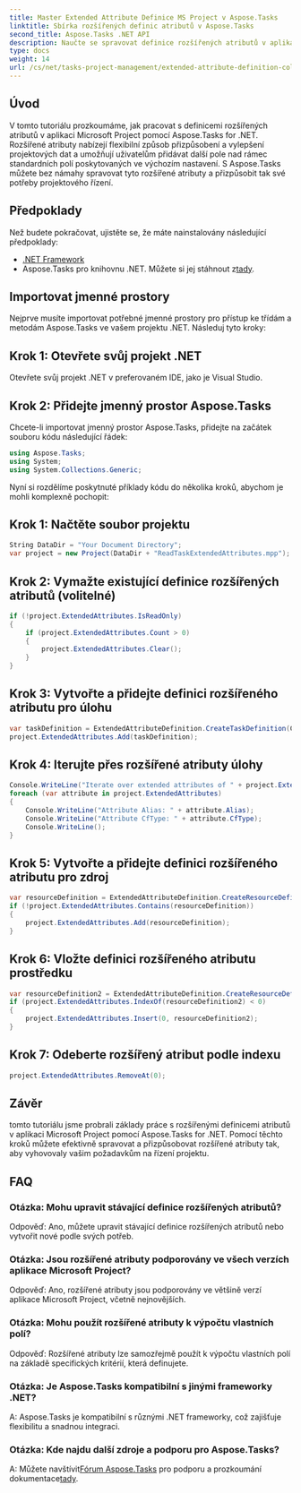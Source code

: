 ```yaml
---
title: Master Extended Attribute Definice MS Project v Aspose.Tasks
linktitle: Sbírka rozšířených definic atributů v Aspose.Tasks
second_title: Aspose.Tasks .NET API
description: Naučte se spravovat definice rozšířených atributů v aplikaci Microsoft Project pomocí Aspose.Tasks for .NET. Přizpůsobte a vylepšete svá projektová data bez námahy.
type: docs
weight: 14
url: /cs/net/tasks-project-management/extended-attribute-definition-collection/
---
```

## Úvod
V tomto tutoriálu prozkoumáme, jak pracovat s definicemi rozšířených atributů v aplikaci Microsoft Project pomocí Aspose.Tasks for .NET. Rozšířené atributy nabízejí flexibilní způsob přizpůsobení a vylepšení projektových dat a umožňují uživatelům přidávat další pole nad rámec standardních polí poskytovaných ve výchozím nastavení. S Aspose.Tasks můžete bez námahy spravovat tyto rozšířené atributy a přizpůsobit tak své potřeby projektového řízení.
## Předpoklady
Než budete pokračovat, ujistěte se, že máte nainstalovány následující předpoklady:
- [.NET Framework](https://dotnet.microsoft.com/download)
-  Aspose.Tasks pro knihovnu .NET. Můžete si jej stáhnout z[tady](https://releases.aspose.com/tasks/net/).

## Importovat jmenné prostory
Nejprve musíte importovat potřebné jmenné prostory pro přístup ke třídám a metodám Aspose.Tasks ve vašem projektu .NET. Následuj tyto kroky:
## Krok 1: Otevřete svůj projekt .NET
Otevřete svůj projekt .NET v preferovaném IDE, jako je Visual Studio.
## Krok 2: Přidejte jmenný prostor Aspose.Tasks
Chcete-li importovat jmenný prostor Aspose.Tasks, přidejte na začátek souboru kódu následující řádek:
```csharp
using Aspose.Tasks;
using System;
using System.Collections.Generic;

```

Nyní si rozdělíme poskytnuté příklady kódu do několika kroků, abychom je mohli komplexně pochopit:
## Krok 1: Načtěte soubor projektu
```csharp
String DataDir = "Your Document Directory";
var project = new Project(DataDir + "ReadTaskExtendedAttributes.mpp");
```
## Krok 2: Vymažte existující definice rozšířených atributů (volitelné)
```csharp
if (!project.ExtendedAttributes.IsReadOnly)
{
    if (project.ExtendedAttributes.Count > 0)
    {
        project.ExtendedAttributes.Clear();
    }
}
```
## Krok 3: Vytvořte a přidejte definici rozšířeného atributu pro úlohu
```csharp
var taskDefinition = ExtendedAttributeDefinition.CreateTaskDefinition(CustomFieldType.Start, ExtendedAttributeTask.Start7, "Start 7");
project.ExtendedAttributes.Add(taskDefinition);
```
## Krok 4: Iterujte přes rozšířené atributy úlohy
```csharp
Console.WriteLine("Iterate over extended attributes of " + project.ExtendedAttributes.ParentProject.Get(Prj.Name) + " project: ");
foreach (var attribute in project.ExtendedAttributes)
{
    Console.WriteLine("Attribute Alias: " + attribute.Alias);
    Console.WriteLine("Attribute CfType: " + attribute.CfType);
    Console.WriteLine();
}
```
## Krok 5: Vytvořte a přidejte definici rozšířeného atributu pro zdroj
```csharp
var resourceDefinition = ExtendedAttributeDefinition.CreateResourceDefinition(CustomFieldType.Cost, ExtendedAttributeResource.Cost5, "My cost");
if (!project.ExtendedAttributes.Contains(resourceDefinition))
{
    project.ExtendedAttributes.Add(resourceDefinition);
}
```
## Krok 6: Vložte definici rozšířeného atributu prostředku
```csharp
var resourceDefinition2 = ExtendedAttributeDefinition.CreateResourceDefinition(CustomFieldType.Number, ExtendedAttributeResource.Cost1, "My Cost 2");
if (project.ExtendedAttributes.IndexOf(resourceDefinition2) < 0)
{
    project.ExtendedAttributes.Insert(0, resourceDefinition2);
}
```
## Krok 7: Odeberte rozšířený atribut podle indexu
```csharp
project.ExtendedAttributes.RemoveAt(0);
```

## Závěr
tomto tutoriálu jsme probrali základy práce s rozšířenými definicemi atributů v aplikaci Microsoft Project pomocí Aspose.Tasks for .NET. Pomocí těchto kroků můžete efektivně spravovat a přizpůsobovat rozšířené atributy tak, aby vyhovovaly vašim požadavkům na řízení projektu.
## FAQ
### Otázka: Mohu upravit stávající definice rozšířených atributů?
Odpověď: Ano, můžete upravit stávající definice rozšířených atributů nebo vytvořit nové podle svých potřeb.
### Otázka: Jsou rozšířené atributy podporovány ve všech verzích aplikace Microsoft Project?
Odpověď: Ano, rozšířené atributy jsou podporovány ve většině verzí aplikace Microsoft Project, včetně nejnovějších.
### Otázka: Mohu použít rozšířené atributy k výpočtu vlastních polí?
Odpověď: Rozšířené atributy lze samozřejmě použít k výpočtu vlastních polí na základě specifických kritérií, která definujete.
### Otázka: Je Aspose.Tasks kompatibilní s jinými frameworky .NET?
A: Aspose.Tasks je kompatibilní s různými .NET frameworky, což zajišťuje flexibilitu a snadnou integraci.
### Otázka: Kde najdu další zdroje a podporu pro Aspose.Tasks?
 A: Můžete navštívit[Fórum Aspose.Tasks](https://forum.aspose.com/c/tasks/15) pro podporu a prozkoumání dokumentace[tady](https://reference.aspose.com/tasks/net/).